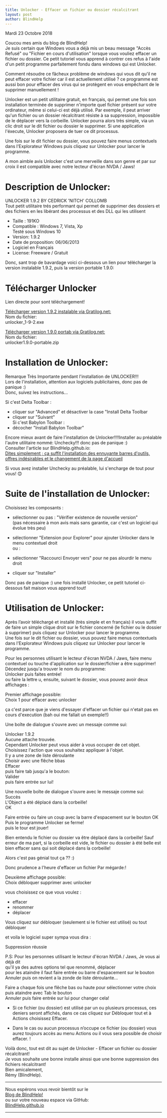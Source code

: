 ```yaml
---
title: Unlocker - Effacer un fichier ou dossier récalcitrant
layout: post
author: BlindHelp
---
```


<footer>Mardi 23 Octobre 2018</footer>


Coucou mes amis du blog de BlindHelp!               
Je suis certain que Windows vous a déjà mis un beau message "Accès Refusé" ou "Fichier en cours d'utilisation" lorsque vous vouliez effacer un fichier ou dossier. Ce petit tutoriel vous apprend à contrer ces refus à l'aide d'un petit programme parfaitement fondu dans windows qui est Unlocker.              

Comment résoudre ce fâcheux problème de windows qui vous dit qu'il ne peut effacer votre fichier car il est actuellement utilisé ? ce programme est aussi bon pour effacer des virus qui se protègent en vous empêchant de le supprimer manuellement !    

Unlocker  est un petit utilitaire gratuit, en français, qui permet une fois son installation terminée de supprimer n'importe quel fichier présent sur votre ordinateur,
même si celui-ci est déjà utilisé. 
Par exemple, il peut arriver qu'un fichier ou un dossier récalcitrant résiste à sa suppression, impossible de le déplacer vers la corbeille.
Unlocker pourra alors très simple, via un clic droit sur le dit fichier ou dossier le supprimer. Si une application l'éxecute, Unlocker proposera de tuer ce dit processus.

Une fois sur le dit fichier ou dossier, vous pouvez faire menus contextuels dans l'Explorateur Windows puis cliquez sur Unlocker pour lancer le programme.

A mon aimble avis Unlocker c'est une merveille dans son genre  et par sur croix il est compatible avec notre lecteur d'écran NVDA / Jaws!

# Description de Unlocker:
UNLOCKER 1.9.2 BY CEDRICK 'NITCH' COLLOMB               
Tout petit utilitaire trés performant qui permet de supprimer des dossiers et des fichiers en les libérant des processus et des DLL qui les utilisent        

* Taille : 191KO             
* Compatible : Windows 7, Vista, Xp               
Testé sous Windows 10                   
* Version: 1.9.2        
* Date de proposition: 06/06/2013               
* Logiciel en Français               
* License: Freeware / Gratuit       

Donc, sant trop de bavardage voici ci-dessous un lien pour télécharger la version  instalable 1.9.2, puis la version portable 1.9.0:

 # Télécharger Unlocker
Lien directe pour sont téléchargement!

[Télécharger version 1.9.2 instalable via Gratilog.net:](http://www.gratilog.net/francais/fichiers/unlocker_1-9-2.exe)                   
Nom du fichier:       
unlocker_1-9-2.exe            

[Télécharger version 1.9.0 portab via Gratilog.net:](http://www.gratilog.net/francais/fichiers/unlocker1.9.0-portable.zip)                   
Nom du fichier:      
unlocker1.9.0-portable.zip             

# Installation de Unlocker:
Remarque Très Importante pendant l'installation de UNLOCKER!!!        
Lors de l'installation, attention aux logiciels publicitaires, donc pas de panique :)         
Donc, suivez les instructions...      

Si c'est Delta Toolbar :       
- cliquer sur "Advanced" et désactiver la case "Install Delta Toolbar             
- cliquer sur "Suivant"            
Si c'est Babylon Toolbar :          
- décocher "Install Babylon Toolbar"            

Encore mieux avant de faire l'installation de Unlocker!!!!Installer au préalable l'autre utilitaire nommé: Unchecky!!! donc pas de panique :)           
Consulter l'article sur BlindHelp.github.io:         
[Dites simplement ; ça suffit l'installation des ennuyante barres d'outils, offres indésirables et le changement de la page d'accueil](https://blindhelp.github.io/Dites-simplement-;-%C3%A7a-suffit-l'installation-des-ennuyante-barres-d'outils,-offres-ind%C3%A9sirables-et-le-changement-de-la-page-d'accueil/)                     

Si vous avez installer Unchecky au préalable, lui s'encharge de tout pour vous! 😊        

# Suite de l'installation de Unlocker:
Choisissez les composants :        
- sélectionner ou pas : "Vérifier existence de nouvelle version"         
(pas nécessaire à mon avis mais sans garantie, car c'est un logiciel qui évolue très peu)         
- sélectionner "Extension pour Explorer" pour ajouter Unlocker dans le menu contextuel droit         
ou :      
- sélectionner "Raccourci Envoyer vers" pour ne pas alourdir le menu droit              

- cliquer sur "Installer"               

Donc pas de panique :) une fois installé Unlocker, ce petit tutoriel ci-dessous fait maison vous apprend tout!                   

# Utilisation de Unlocker:
Après l’avoir téléchargé et installé (très simple et en français) il vous suffit de faire un simple clique droit sur le fichier concerné (le fichier ou le dossier à supprimer) puis cliquez sur Unlocker pour lancer le programme.            
Une fois sur le dit fichier ou dossier, vous pouvez faire menus contextuels dans l'Explorateur Windows puis cliquez sur Unlocker pour lancer le programme.              

Pour les personnes utilisant le lecteur d'écran NVDA / Jaws, faire menu contextuel ou touche d'application sur le dossier/fichier a être supprimer!           
Décendez jusqu'a trouver le nom du programme:          
Unlocker puis faites entrée!                
ou faire la lettre u, ensuite, suivant le dossier, vous pouvez avoir deux affichages :           

Premier affichage possible:         
Choix 1 pour effacer avec unlocker

ça c'est parce que je viens d'essayer d'effacer un fichier qui n'etait pas en cours d'execution (bah oui me fallait un exemple!!)            

Une boîte de dialogue s'ouvre avec un messaje comme sui:                

Unlocker 1.9.2           
Aucune attache trouvée.              
Cependant Unlocker peut vous aider à vous occuper de cet objet.                 
Choisissez l'action que vous souhaitez appliquer à l'objet.            
Il y a une zone de liste déroulante           
Choisir avec une flêche bbas                
Effacer             
puis faire tab jusqu'a le bouton:                       
Valider             
puis faire entrée sur lui!              

Une nouvelle boîte de dialogue s'ouvre avec le messaje comme sui:                    
Succès             
L'Object a été déplacé dans la corbeille!                       
OK            

Faire entrée ou faire un coup avec la barre d'espacement sur le bouton OK                     
Puis le programme Unlocker se ferme!                   
puis le tour est jouer!                      

Bien entendu le fichier ou dossier  va être déplacé dans la corbeille! Sauf erreur de ma part, si  la corbeille est vide, le fichier ou dossier à été  belle est bien effacer sans qui soit déplacé dans la corbeille!                       

Alors c'est pas génial tout ça ?? :)              

Donc prudence a l'heure d'effacer un fichier Par mégarde:!             

Deuxième affichage possible:                  
Choix débloquer supprimer avec unlocker             

vous choisissez ce que vous voulez :

- effacer        
- renommer       
- déplacer        

Vous cliquez sur débloquer (seulement si le fichier est utilisé) ou tout débloquer

et voila le logiciel super sympa vous dira :                    

Suppression réussie              

P.S: Pour les personnes utilisant le lecteur d'écran NVDA / Jaws, Je vous ai déjà dit                 
qu'il ya des autres options tel que renommé, déplacer                  
pour les ataindre il faut faire entrée ou barre d'espacement sur le bouton Annuler puis on revient a la zonde de liste déroulante...                        

Faire  a chaque fois une flêche bas ou haute pour sélectionner votre choix puis ataindre avec Tab le bouton              
Annuler puis faire entrée sur lui pour changer cela!                         

- Si ce fichier (ou dossier) est utilisé par un ou plusieurs processus, ces deniers seront affichés, dans ce cas cliquez sur Débloquer tout et à Actions choisissez  Effacer.                 

-	Dans le cas ou aucun processus n’occupe ce fichier (ou dossier) vous aurez toujours accès au menu Actions ou il vous sera possible de choisir effacer. !                    

Voilà donc,  tout est dit au sujet de Unlocker - Effacer un fichier ou dossier récalcitrant!                
Je vous souhaite une bonne installe ainssi que une bonne  suppression des fichiers récalcitrant!         
Bien amicalement,              
Rémy (BlindHelp).

---

Nous espérons vous revoir bientôt sur le      
[Blog de BlindHelp!](http://blindhelp.blogspot.fr/)                    
ou sur  votre nouveau espace via GitHub:                     
[BlindHelp.github.io](https://blindhelp.github.io)                    

---